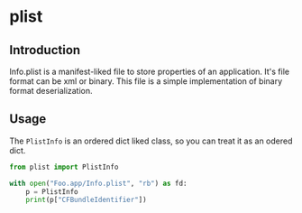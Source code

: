# plist

## Introduction

Info.plist is a manifest-liked file to store properties of an application. It's file format can be xml or binary. This file is a simple implementation of binary format deserialization.

## Usage

The `PlistInfo` is an ordered dict liked class, so you can treat it as an odered dict.

```python
from plist import PlistInfo

with open("Foo.app/Info.plist", "rb") as fd:
    p = PlistInfo
    print(p["CFBundleIdentifier"])
```

